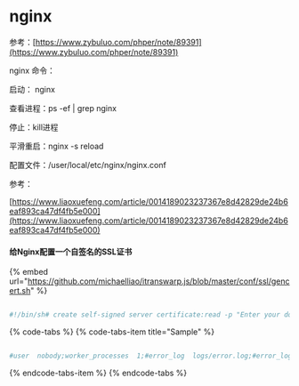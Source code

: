 # nginx

 参考：[https://www.zybuluo.com/phper/note/89391](https://www.zybuluo.com/phper/note/89391)

nginx 命令：

启动： nginx

查看进程：ps -ef \| grep nginx

停止：kill进程

平滑重启：nginx -s reload

配置文件：/user/local/etc/nginx/nginx.conf



参考：

[https://www.liaoxuefeng.com/article/0014189023237367e8d42829de24b6eaf893ca47df4fb5e000](https://www.liaoxuefeng.com/article/0014189023237367e8d42829de24b6eaf893ca47df4fb5e000)

#### 给Nginx配置一个自签名的SSL证书

{% embed url="https://github.com/michaelliao/itranswarp.js/blob/master/conf/ssl/gencert.sh" %}

```bash

#!/bin/sh# create self-signed server certificate:read -p "Enter your domain [www.example.com]: " DOMAINecho "Create server key..."openssl genrsa -des3 -out $DOMAIN.key 1024echo "Create server certificate signing request..."SUBJECT="/C=US/ST=Mars/L=iTranswarp/O=iTranswarp/OU=iTranswarp/CN=$DOMAIN"openssl req -new -subj $SUBJECT -key $DOMAIN.key -out $DOMAIN.csrecho "Remove password..."mv $DOMAIN.key $DOMAIN.origin.keyopenssl rsa -in $DOMAIN.origin.key -out $DOMAIN.keyecho "Sign SSL certificate..."openssl x509 -req -days 3650 -in $DOMAIN.csr -signkey $DOMAIN.key -out $DOMAIN.crtecho "TODO:"echo "Copy $DOMAIN.crt to /etc/nginx/ssl/$DOMAIN.crt"echo "Copy $DOMAIN.key to /etc/nginx/ssl/$DOMAIN.key"echo "Add configuration in nginx:"echo "server {"echo "    ..."echo "    listen 443 ssl;"echo "    ssl_certificate     /etc/nginx/ssl/$DOMAIN.crt;"echo "    ssl_certificate_key /etc/nginx/ssl/$DOMAIN.key;"echo "}"
```

{% code-tabs %}
{% code-tabs-item title="Sample" %}
```bash

#user  nobody;worker_processes  1;#error_log  logs/error.log;#error_log  logs/error.log  notice;#error_log  logs/error.log  info;#pid        logs/nginx.pid;events {    worker_connections  1024;}http {    include       mime.types;    default_type  application/octet-stream;    #log_format  main  '$remote_addr - $remote_user [$time_local] "$request" '    #                  '$status $body_bytes_sent "$http_referer" '    #                  '"$http_user_agent" "$http_x_forwarded_for"';    #access_log  logs/access.log  main;    sendfile        on;    #tcp_nopush     on;    #keepalive_timeout  0;    keepalive_timeout  65;    #gzip  on;    upstream pttrade_local {        server 127.0.0.1:8887  weight=10 max_fails=2 fail_timeout=30s;    }     server {        listen       8080;        server_name  localhost;        #charset koi8-r;        #access_log  logs/host.access.log  main;        location / {            root   html;            index  index.html index.htm;        }        #error_page  404              /404.html;        # redirect server error pages to the static page /50x.html        #        error_page   500 502 503 504  /50x.html;        location = /50x.html {            root   html;        }        # proxy the PHP scripts to Apache listening on 127.0.0.1:80        #        #location ~ \.php$ {        #    proxy_pass   http://127.0.0.1;        #}        # pass the PHP scripts to FastCGI server listening on 127.0.0.1:9000        #        #location ~ \.php$ {        #    root           html;        #    fastcgi_pass   127.0.0.1:9000;        #    fastcgi_index  index.php;        #    fastcgi_param  SCRIPT_FILENAME  /scripts$fastcgi_script_name;        #    include        fastcgi_params;        #}        # deny access to .htaccess files, if Apache's document root        # concurs with nginx's one        #        #location ~ /\.ht {        #    deny  all;        #}    }    # another virtual host using mix of IP-, name-, and port-based configuration    #    server {        listen       80;        server_name  trade;        location / {            proxy_pass http://pttrade_local;        }    }    # HTTPS server    #    server {        listen       443 ssl;        server_name  trade_https;        ssl_certificate     ssl/www.pttrade.jd.com.crt;        ssl_certificate_key ssl/www.pttrade.jd.com.key;        ssl_session_cache    shared:SSL:1m;        ssl_session_timeout  5m;        ssl_ciphers  HIGH:!aNULL:!MD5;        ssl_prefer_server_ciphers  on;        location / {            proxy_pass http://pttrade_local;        }    }    include servers/*;}
```
{% endcode-tabs-item %}
{% endcode-tabs %}

